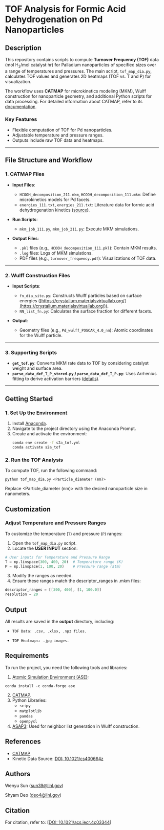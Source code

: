 # TOF Analysis for Formic Acid Dehydrogenation on Pd Nanoparticles

## Description

This repository contains scripts to compute **Turnover Frequency (TOF)** data (mol H<sub>2</sub>/mol catalyst·hr) for Palladium nanoparticles of specified sizes over a range of temperatures and pressures. The main script, `tof_map_dia.py`, calculates TOF values and generates 2D heatmaps (TOF vs. T and P) for visualization.

The workflow uses **CATMAP** for microkinetics modeling (MKM), Wulff construction for nanoparticle geometry, and additional Python scripts for data processing. For detailed information about CATMAP, refer to its [documentation](https://catmap.readthedocs.io/en/latest/index.html).

### Key Features
- Flexible computation of TOF for Pd nanoparticles.
- Adjustable temperature and pressure ranges.
- Outputs include raw TOF data and heatmaps.

---

## File Structure and Workflow

### 1. CATMAP Files
- **Input Files**:
  - `HCOOH_decomposition_211.mkm`, `HCOOH_decomposition_111.mkm`: Define microkinetics models for Pd facets.
  - `energies_111.txt`, `energies_211.txt`: Literature data for formic acid dehydrogenation kinetics ([source](https://pubs.acs.org/doi/10.1021/cs400664z)).

- **Run Scripts**:
  - `mkm_job_111.py`, `mkm_job_211.py`: Execute MKM simulations.

- **Output Files**:
  - `.pkl` files (e.g., `HCOOH_decomposition_111.pkl`): Contain MKM results.
  - `.log` files: Logs of MKM simulations.
  - PDF files (e.g., `turnover_frequency.pdf`): Visualizations of TOF data.

---

### 2. Wulff Construction Files
- **Input Scripts**:
  - `fn_dia_site.py`: Constructs Wulff particles based on surface energies ([https://crystalium.materialsvirtuallab.org/](https://crystalium.materialsvirtuallab.org/)).
  - `NN_list_fn.py`: Calculates the surface fraction for different facets.

- **Output**:
  - Geometry files (e.g., `Pd_wulff_POSCAR_4.0_nm`): Atomic coordinates for the Wulff particle.

---

### 3. Supporting Scripts
- **`get_tof.py`**: Converts MKM rate data to TOF by considering catalyst weight and surface area.
- **`parse_data_def_T_P_stored.py` / `parse_data_def_T_P.py`**: Uses Arrhenius fitting to derive activation barriers ([details](https://en.wikipedia.org/wiki/Arrhenius_equation)).

---

## Getting Started

### 1. Set Up the Environment
1. Install [Anaconda](https://www.anaconda.com/).
2. Navigate to the project directory using the Anaconda Prompt.
3. Create and activate the environment:
   ```bash
   conda env create -f s2a_tof.yml
   conda activate s2a_tof

### 2. Run the TOF Analysis
To compute TOF, run the following command:
```
python tof_map_dia.py <Particle_diameter (nm)>
```
Replace <Particle_diameter (nm)> with the desired nanoparticle size in nanometers.

## Customization
### Adjust Temperature and Pressure Ranges
To customize the temperature (`T`) and pressure (`P`) ranges:
1. Open the `tof_map_dia.py` script.
2. Locate the **USER INPUT** section:
```python
# User inputs for Temperature and Pressure Range
T = np.linspace(300, 400, 20)  # Temperature range (K)
P = np.linspace(1, 100, 20)    # Pressure range (atm)
```
3. Modify the ranges as needed.
4. Ensure these ranges match the descriptor_ranges in .mkm files: 
  
``` python
descriptor_ranges = [[300, 400], [1, 100.0]]
resolution = 20
```

## Output

All results are saved in the **output** directory, including:
- `TOF Data: .csv, .xlsx, .npz files.`

- `TOF Heatmaps: .jpg images.`

## Requirements

To run the project, you need the following tools and libraries:

1. [Atomic Simulation Environment (ASE)](https://wiki.fysik.dtu.dk/ase/index.html):
```
conda install -c conda-forge ase
```
2. [CATMAP](https://catmap.readthedocs.io/en/latest/index.html).
3. Python Libraries:
	- `scipy`
	- `matplotlib`
	- `pandas`
	- `openpyxl`
4. [ASAP3](https://asap3.readthedocs.io/en/latest/):
	Used for neighbor list generation in Wulff construction.

## References
- [CATMAP](https://catmap.readthedocs.io/en/latest/index.html)
- Kinetic Data Source: [DOI: 10.1021/cs400664z](https://pubs.acs.org/doi/10.1021/cs400664z)

## Authors

Wenyu Sun (sun39@llnl.gov)  

Shyam Deo (deo4@llnl.gov)

## Citation
For citation, refer to:
[[DOI: 10.1021/acs.iecr.4c03344](https://doi.org/10.1021/acs.iecr.4c03344)]
